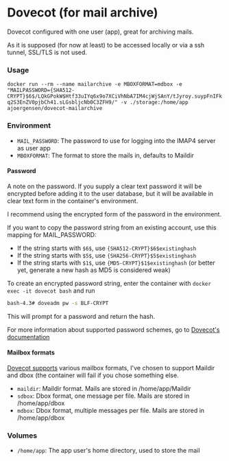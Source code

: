 Dovecot (for mail archive)
==========================

Dovecot configured with one user (app), great for archiving mails. 

As it is supposed (for now at least) to be accessed locally or via a ssh tunnel, SSL/TLS is not used.

### Usage

 `docker run --rm --name mailarchive -e MBOXFORMAT=mdbox -e "MAILPASSWORD={SHA512-CRYPT}$6$/LQkGPokW$Htf33uIYq6x9o7XCiVhNbA7IM4cjWjSAnY/tJyroy.suypFnIFkq2S3EnZV0pjbCh41.sLGsbljcNb0C3ZFH9/" -v ./storage:/home/app ajoergensen/dovecot-mailarchive`

### Environment

- `MAIL_PASSWORD`: The password to use for logging into the IMAP4 server as user app
- `MBOXFORMAT`: The format to store the mails in, defaults to Maildir

#### Password

A note on the password. If you supply a clear text password it will be encrypted before adding it to the user database, but it will be available in clear text form in the container's environment.

I recommend using the encrypted form of the password in the environment.

If you want to copy the password string from an existing account, use this mapping for MAIL_PASSWORD:

- If the string starts with `$6$`, use `{SHA512-CRYPT}$6$existinghash`
- If the string starts with `$5$`, use `{SHA256-CRYPT}$5$existinghash`
- If the string starts with `$1$`, use `{MD5-CRYPT}$1$existinghash` (or better yet, generate a new hash as MD5 is considered weak)

To create an encrypted password string, enter the container with `docker exec -it dovecot bash` and run

```bash
bash-4.3# doveadm pw -s BLF-CRYPT
```
This will prompt for a password and return the hash.

For more information about supported password schemes, go to [Dovecot's documentation](https://wiki2.dovecot.org/Authentication/PasswordSchemes)

#### Mailbox formats

[Dovecot supports][mboxes] various mailbox formats, I've chosen to support Maildir and dbox (the container will fail if you chose something else.

 - `maildir`: Maildir format. Mails are stored in /home/app/Maildir
 - `sdbox`: Dbox format, one message per file. Mails are stored in /home/app/dbox
 - `mdbox`: Dbox format, multiple messages per file. Mails are stored in /home/app/dbox

[mboxes]: https://wiki2.dovecot.org/MailboxFormat

### Volumes

- `/home/app`: The app user's home directory, used to store the mail
